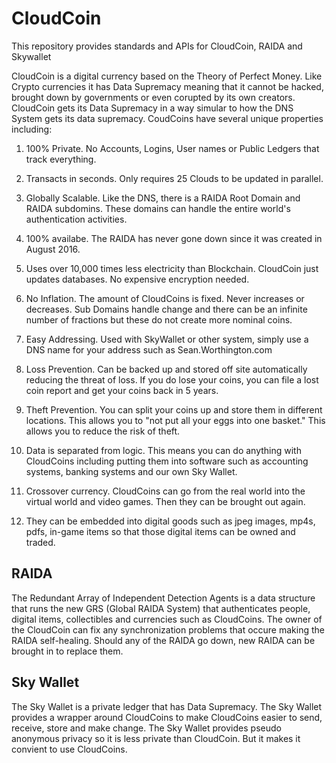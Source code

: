 # CloudCoin
This repository provides standards and APIs for CloudCoin, RAIDA and Skywallet

CloudCoin is a digital currency based on the Theory of Perfect Money. Like Crypto currencies it has Data Supremacy meaning that it cannot be hacked, brought down by governments or even corupted by its own creators. CloudCoin gets its Data Supremacy in a way simular to how the DNS System gets its data supremacy. CoudCoins have several unique properties including: 

1. 100% Private. No Accounts, Logins, User names or Public Ledgers that track everything. 

2. Transacts in seconds. Only requires 25 Clouds to be updated in parallel. 

3. Globally Scalable. Like the DNS, there is a RAIDA Root Domain and RAIDA subdomins. These domains can handle the entire world's authentication activities. 

4. 100% availabe. The RAIDA has never gone down since it was created in August 2016.

5. Uses over 10,000 times less electricity than Blockchain. CloudCoin just updates databases. No expensive encryption needed.

6. No Inflation. The amount of CloudCoins is fixed. Never increases or decreases. Sub Domains handle change and there can be an infinite number of fractions but these do not create more nominal coins. 

7. Easy Addressing. Used with SkyWallet or other system, simply use a DNS name for your address such as Sean.Worthington.com

9. Loss Prevention. Can be backed up and stored off site automatically reducing the threat of loss. If you do lose your coins, you can file a lost coin report and get your coins back in 5 years. 

10. Theft Prevention. You can split your coins up and store them in different locations. This allows you to "not put all your eggs into one basket." This allows you to reduce the risk of theft. 

11. Data is separated from logic. This means you can do anything with CloudCoins including putting them into software such as accounting systems, banking systems and our own Sky Wallet. 

12. Crossover currency. CloudCoins can go from the real world into the virtual world and video games. Then they can be brought out again. 

13. They can be embedded into digital goods such as jpeg images, mp4s, pdfs, in-game items so that those digital items can be owned and traded. 


## RAIDA
The Redundant Array of Independent Detection Agents is a data structure that runs the new GRS (Global RAIDA System) that authenticates people, digital items, collectibles and currencies such as CloudCoins. The owner of the CloudCoin can fix any synchronization problems that occure making the RAIDA self-healing. Should any of the RAIDA go down, new RAIDA can be brought in to replace them. 

## Sky Wallet

The Sky Wallet is a private ledger that has Data Supremacy. The Sky Wallet provides a wrapper around CloudCoins to make CloudCoins easier to send, receive, store and make change. The Sky Wallet provides pseudo anonymous privacy so it is less private than CloudCoin. But it makes it convient to use CloudCoins. 

